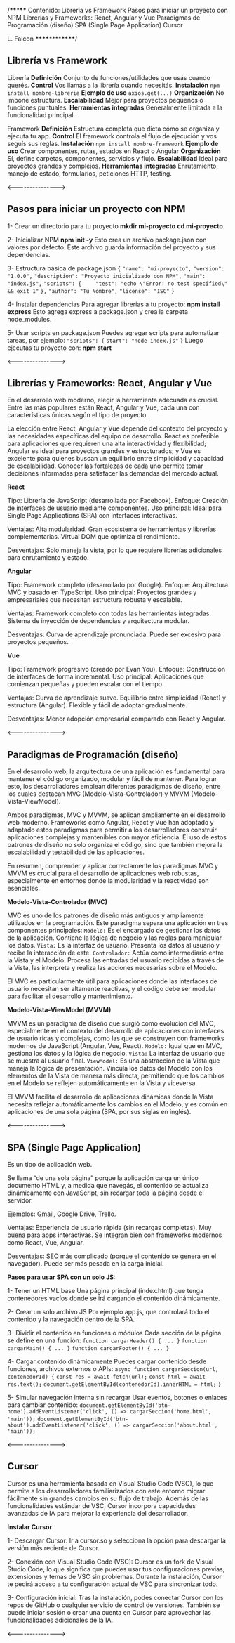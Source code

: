 /********************\*\*********************\*********************\*\*********************
Contenido:
Librería vs Framework
Pasos para iniciar un proyecto con NPM
Librerías y Frameworks: React, Angular y Vue
Paradigmas de Programación (diseño)
SPA (Single Page Application)
Cursor

L. Falcon
******************\*\*\*\*******************\*\*\*\*******************\*\*\*\*******************/

## Librería vs Framework

Librería
**Definición** Conjunto de funciones/utilidades que usás cuando querés.
**Control** Vos llamás a la librería cuando necesitás.
**Instalación** `npm install nombre-libreria`
**Ejemplo de uso** `axios.get(...)`
**Organización** No impone estructura.
**Escalabilidad** Mejor para proyectos pequeños o funciones puntuales.
**Herramientas integradas** Generalmente limitada a la funcionalidad principal.

Framework
**Definición** Estructura completa que dicta cómo se organiza y ejecuta tu app.
**Control** El framework controla el flujo de ejecución y vos seguís sus reglas.
**Instalación** `npm install nombre-framework`
**Ejemplo de uso** Crear componentes, rutas, estados en React o Angular
**Organización** Sí, define carpetas, componentes, servicios y flujo.
**Escalabilidad** Ideal para proyectos grandes y complejos.
**Herramientas integradas** Enrutamiento, manejo de estado, formularios, peticiones HTTP, testing.

<--------------->

## Pasos para iniciar un proyecto con NPM

1- Crear un directorio para tu proyecto
**mkdir mi-proyecto**
**cd mi-proyecto**

2- Inicializar NPM
**npm init -y**
Esto crea un archivo package.json con valores por defecto.
Este archivo guarda información del proyecto y sus dependencias.

3- Estructura básica de package.json
`{`
`"name": "mi-proyecto",`
`"version": "1.0.0",`
`"description": "Proyecto inicializado con NPM",`
`"main": "index.js",`
`"scripts": {`
`    "test": "echo \"Error: no test specified\" && exit 1"`
`},`
`"author": "Tu Nombre",`
`"license": "ISC"`
`}`

4- Instalar dependencias
Para agregar librerías a tu proyecto:
**npm install express**
Esto agrega express a package.json y crea la carpeta node_modules.

5- Usar scripts en package.json
Puedes agregar scripts para automatizar tareas, por ejemplo:
`"scripts": {`
`start": "node index.js"`
`}`
Luego ejecutas tu proyecto con:
**npm start**

<--------------->

## Librerías y Frameworks: React, Angular y Vue

En el desarrollo web moderno, elegir la herramienta adecuada es crucial. Entre las más populares están React, Angular y Vue,
cada una con características únicas según el tipo de proyecto.

La elección entre React, Angular y Vue depende del contexto del proyecto y las necesidades específicas del equipo de desarrollo.
React es preferible para aplicaciones que requieren una alta interactividad y flexibilidad; Angular es ideal para proyectos grandes y estructurados;
y Vue es excelente para quienes buscan un equilibrio entre simplicidad y capacidad de escalabilidad. Conocer las fortalezas de cada uno permite tomar
decisiones informadas para satisfacer las demandas del mercado actual.

**React**

Tipo: Librería de JavaScript (desarrollada por Facebook).
Enfoque: Creación de interfaces de usuario mediante componentes.
Uso principal: Ideal para Single Page Applications (SPA) con interfaces interactivas.

Ventajas:
Alta modularidad.
Gran ecosistema de herramientas y librerías complementarias.
Virtual DOM que optimiza el rendimiento.

Desventajas:
Solo maneja la vista, por lo que requiere librerías adicionales para enrutamiento y estado.

**Angular**

Tipo: Framework completo (desarrollado por Google).
Enfoque: Arquitectura MVC y basado en TypeScript.
Uso principal: Proyectos grandes y empresariales que necesitan estructura robusta y escalable.

Ventajas:
Framework completo con todas las herramientas integradas.
Sistema de inyección de dependencias y arquitectura modular.

Desventajas:
Curva de aprendizaje pronunciada.
Puede ser excesivo para proyectos pequeños.

**Vue**

Tipo: Framework progresivo (creado por Evan You).
Enfoque: Construcción de interfaces de forma incremental.
Uso principal: Aplicaciones que comienzan pequeñas y pueden escalar con el tiempo.

Ventajas:
Curva de aprendizaje suave.
Equilibrio entre simplicidad (React) y estructura (Angular).
Flexible y fácil de adoptar gradualmente.

Desventajas:
Menor adopción empresarial comparado con React y Angular.

<--------------->

## Paradigmas de Programación (diseño)

En el desarrollo web, la arquitectura de una aplicación es fundamental para mantener el código organizado, modular y fácil de mantener. Para lograr esto, los desarrolladores emplean diferentes paradigmas de diseño, entre los cuales destacan MVC (Modelo-Vista-Controlador) y MVVM (Modelo-Vista-ViewModel).

Ambos paradigmas, MVC y MVVM, se aplican ampliamente en el desarrollo web moderno. Frameworks como Angular, React y Vue han adoptado y adaptado estos paradigmas para permitir a los desarrolladores construir aplicaciones complejas y mantenibles con mayor eficiencia. El uso de estos patrones de diseño no solo organiza el código, sino que también mejora la escalabilidad y testabilidad de las aplicaciones.

En resumen, comprender y aplicar correctamente los paradigmas MVC y MVVM es crucial para el desarrollo de aplicaciones web robustas, especialmente en entornos donde la modularidad y la reactividad son esenciales.

**Modelo-Vista-Controlador (MVC)**

MVC es uno de los patrones de diseño más antiguos y ampliamente utilizados en la programación. Este paradigma separa una aplicación en tres componentes principales:
`Modelo:` Es el encargado de gestionar los datos de la aplicación. Contiene la lógica de negocio y las reglas para manipular los datos.
`Vista:` Es la interfaz de usuario. Presenta los datos al usuario y recibe la interacción de este.
`Controlador:` Actúa como intermediario entre la Vista y el Modelo. Procesa las entradas del usuario recibidas a través de la Vista, las interpreta y realiza las acciones necesarias sobre el Modelo.

El MVC es particularmente útil para aplicaciones donde las interfaces de usuario necesitan ser altamente reactivas, y el código debe ser modular para facilitar el desarrollo y mantenimiento.

**Modelo-Vista-ViewModel (MVVM)**

MVVM es un paradigma de diseño que surgió como evolución del MVC, especialmente en el contexto del desarrollo de aplicaciones con interfaces de usuario ricas y complejas, como las que se construyen con frameworks modernos de JavaScript (Angular, Vue, React).
`Modelo:` Igual que en MVC, gestiona los datos y la lógica de negocio.
`Vista:` La interfaz de usuario que se muestra al usuario final.
`ViewModel:` Es una abstracción de la Vista que maneja la lógica de presentación. Vincula los datos del Modelo con los elementos de la Vista de manera más directa, permitiendo que los cambios en el Modelo se reflejen automáticamente en la Vista y viceversa.

El MVVM facilita el desarrollo de aplicaciones dinámicas donde la Vista necesita reflejar automáticamente los cambios en el Modelo, y es común en aplicaciones de una sola página (SPA, por sus siglas en inglés).

<--------------->

## SPA (Single Page Application)

Es un tipo de aplicación web.

Se llama “de una sola página” porque la aplicación carga un único documento HTML y, a medida que navegás, el contenido se actualiza dinámicamente con JavaScript, sin recargar toda la página desde el servidor.

Ejemplos: Gmail, Google Drive, Trello.

Ventajas:
Experiencia de usuario rápida (sin recargas completas).
Muy buena para apps interactivas.
Se integran bien con frameworks modernos como React, Vue, Angular.

Desventajas:
SEO más complicado (porque el contenido se genera en el navegador).
Puede ser más pesada en la carga inicial.

**Pasos para usar SPA con un solo JS:**

1- Tener un HTML base
Una página principal (index.html) que tenga contenedores vacíos donde se irá cargando el contenido dinámicamente.

<div id="header"></div>
<div id="main"></div>
<div id="footer"></div>

2- Crear un solo archivo JS
Por ejemplo app.js, que controlará todo el contenido y la navegación dentro de la SPA.

3- Dividir el contenido en funciones o módulos
Cada sección de la página se define en una función:
`function cargarHeader() { ... }`
`function cargarMain() { ... }`
`function cargarFooter() { ... }`

4- Cargar contenido dinámicamente
Puedes cargar contenido desde funciones, archivos externos o APIs:
`async function cargarSeccion(url, contenedorId) {`
`const res = await fetch(url);`
`const html = await res.text();`
`document.getElementById(contenedorId).innerHTML = html;`
`}`

5- Simular navegación interna sin recargar
Usar eventos, botones o enlaces para cambiar contenido:
`document.getElementById('btn-home').addEventListener('click', () => cargarSeccion('home.html', 'main'));`
`document.getElementById('btn-about').addEventListener('click', () => cargarSeccion('about.html', 'main'));`

<--------------->

## Cursor

Cursor es una herramienta basada en Visual Studio Code (VSC), lo que permite a los desarrolladores familiarizados con este entorno migrar fácilmente sin grandes cambios en su flujo de trabajo. Además de las funcionalidades estándar de VSC, Cursor incorpora capacidades avanzadas de IA para mejorar la experiencia del desarrollador.

**Instalar Cursor**

1- Descargar Cursor:
Ir a cursor.so y selecciona la opción para descargar la versión más reciente de Cursor.

2- Conexión con Visual Studio Code (VSC):
Cursor es un fork de Visual Studio Code, lo que significa que puedes usar tus configuraciones previas, extensiones y temas de VSC sin problemas.
Durante la instalación, Cursor te pedirá acceso a tu configuración actual de VSC para sincronizar todo.

3- Configuración inicial:
Tras la instalación, podes conectar Cursor con los repos de GitHub o cualquier servicio de control de versiones.
También se puede iniciar sesión o crear una cuenta en Cursor para aprovechar las funcionalidades adicionales de la IA.

<--------------->
